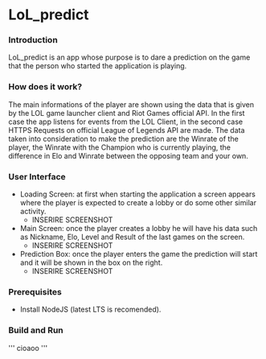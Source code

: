 # LoL_predict
### Introduction
LoL_predict is an app whose purpose is to dare a prediction on the game that the person who started the application is playing.
### How does it work?
The main informations of the player are shown using the data that is given by the LOL game launcher client and Riot Games official API. In the first case the app listens for events from the LOL Client, in the second case HTTPS Requests on official League of Legends API are made.
The data taken into consideration to make the prediction are the Winrate of the player, the Winrate with the Champion who is currently playing, the difference in Elo and Winrate between the opposing team and your own.
### User Interface
* Loading Screen: at first when starting the application a screen appears where the player is expected to create a lobby or do some other similar activity.
  * INSERIRE SCREENSHOT
* Main Screen: once the player creates a lobby he will have his data such as Nickname, Elo, Level and Result of the last games on the screen.
  * INSERIRE SCREENSHOT
* Prediction Box: once the player enters the game the prediction will start and it will be shown in the box on the right.
  * INSERIRE SCREENSHOT
  
### Prerequisites
* Install NodeJS (latest LTS is recomended).

### Build and Run
''' cioaoo 
'''

